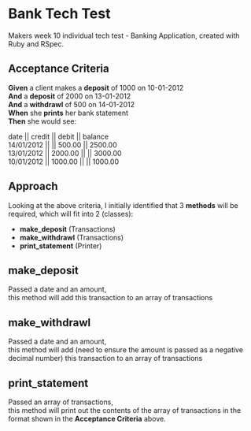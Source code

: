 # Bank Tech Test

Makers week 10 individual tech test - Banking Application, created with Ruby and RSpec.

## Acceptance Criteria

**Given** a client makes a **deposit** of 1000 on 10-01-2012 <br />
**And** a **deposit** of 2000 on 13-01-2012 <br />
**And** a **withdrawl** of 500 on 14-01-2012 <br />
**When** she **prints** her bank statement <br />
**Then** she would see: <br />

date || credit || debit || balance <br />
14/01/2012 || || 500.00 || 2500.00 <br />
13/01/2012 || 2000.00 || || 3000.00 <br />
10/01/2012 || 1000.00 || || 1000.00 <br />

## Approach

Looking at the above criteria, I initially identified that 3 **methods** will be required, which will fit into 2 (classes):

 - **make_deposit** (Transactions)
 - **make_withdrawl** (Transactions)
 - **print_statement** (Printer)

 ## make_deposit
 Passed a date and an amount, <br />
 this method will add this transaction to an array of transactions

 ## make_withdrawl
 Passed a date and an amount, <br />
 this method will add (need to ensure the amount is passed as a negative decimal number) this transaction to an array of transactions

 ## print_statement
 Passed an array of transactions, <br />
 this method will print out the contents of the array of transactions in the format shown in the **Acceptance Criteria** above.
